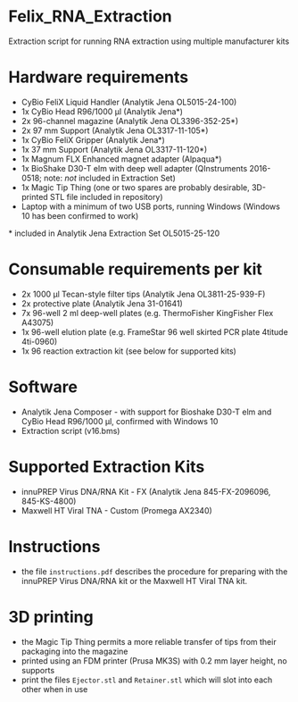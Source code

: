 # Felix_RNA_Extraction
Extraction script for running RNA extraction using multiple manufacturer kits

# Hardware requirements
- CyBio FeliX Liquid Handler (Analytik Jena OL5015-24-100)
- 1x CyBio Head R96/1000 μl (Analytik Jena*)
- 2x 96-channel magazine (Analytik Jena OL3396-352-25*)
- 2x 97 mm Support (Analytik Jena OL3317-11-105*)
- 1x CyBio FeliX Gripper (Analytik Jena*)
- 1x 37 mm Support (Analytik Jena OL3317-11-120*)
- 1x Magnum FLX Enhanced magnet adapter (Alpaqua*)
- 1x BioShake D30-T elm with deep well adapter (QInstruments 2016-0518; note: *not* included in Extraction Set)
- 1x Magic Tip Thing (one or two spares are probably desirable, 3D-printed STL file included in repository)
- Laptop with a minimum of two USB ports, running Windows (Windows 10 has been confirmed to work)

&ast; included in Analytik Jena Extraction Set OL5015-25-120

# Consumable requirements per kit
- 2x 1000 μl Tecan-style filter tips (Analytik Jena OL3811-25-939-F)
- 2x protective plate (Analytik Jena 31-01641)
- 7x 96-well 2 ml deep-well plates (e.g. ThermoFisher KingFisher Flex A43075)
- 1x 96-well elution plate (e.g. FrameStar 96 well skirted PCR plate 4titude 4ti-0960)
- 1x 96 reaction extraction kit (see below for supported kits)

# Software
- Analytik Jena Composer - with support for Bioshake D30-T elm and CyBio Head R96/1000 μl, confirmed with Windows 10
- Extraction script (v16.bms)

# Supported Extraction Kits
- innuPREP Virus DNA/RNA Kit - FX (Analytik Jena 845-FX-2096096, 845-KS-4800)
- Maxwell HT Viral TNA - Custom (Promega AX2340)

# Instructions
- the file `instructions.pdf` describes the procedure for preparing with the innuPREP Virus DNA/RNA kit or the Maxwell HT Viral TNA kit.

# 3D printing
- the Magic Tip Thing permits a more reliable transfer of tips from their packaging into the magazine
- printed using an FDM printer (Prusa MK3S) with 0.2 mm layer height, no supports
- print the files `Ejector.stl` and `Retainer.stl` which will slot into each other when in use
